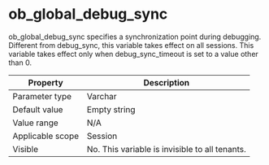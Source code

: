 ob_global_debug_sync
=========================================
<!-- # docslug#/oceanbase-database/oceanbase-database/V4.0.0/ob_global_debug_sync-1-2-3 -->
ob_global_debug_sync specifies a synchronization point during debugging. Different from debug_sync, this variable takes effect on all sessions. This variable takes effect only when debug_sync_timeout is set to a value other than 0.


| **Property** | **Description** |
|--------|------------|
| Parameter type | Varchar |
| Default value | Empty string |
| Value range | N/A |
| Applicable scope | Session |
| Visible | No. This variable is invisible to all tenants. |


